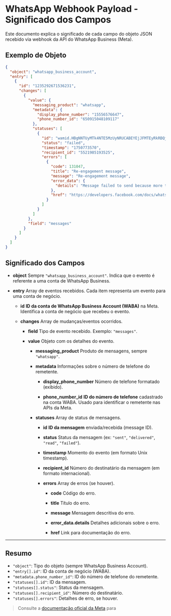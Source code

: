 # WhatsApp Webhook Payload - Significado dos Campos

Este documento explica o significado de cada campo do objeto JSON recebido via webhook da API do WhatsApp Business (Meta).

## Exemplo de Objeto

```json
{
  "object": "whatsapp_business_account",
  "entry": [
    {
      "id": "1235292671536231",
      "changes": [
        {
          "value": {
            "messaging_product": "whatsapp",
            "metadata": {
              "display_phone_number": "15556576647",
              "phone_number_id": "650915048109117"
            },
            "statuses": [
              {
                "id": "wamid.HBgNNTUyMTk4NTE5MzUyNRUCABEYEjJFMTEyRkRBQjlBQzA5MjFGNwA=",
                "status": "failed",
                "timestamp": "1750773570",
                "recipient_id": "5521985193525",
                "errors": [
                  {
                    "code": 131047,
                    "title": "Re-engagement message",
                    "message": "Re-engagement message",
                    "error_data": {
                      "details": "Message failed to send because more than 24 hours have passed since the customer last replied to this number."
                    },
                    "href": "https://developers.facebook.com/docs/whatsapp/cloud-api/support/error-codes/"
                  }
                ]
              }
            ]
          },
          "field": "messages"
        }
      ]
    }
  ]
}
```

## Significado dos Campos

- **object**
  Sempre `"whatsapp_business_account"`. Indica que o evento é referente a uma conta de WhatsApp Business.

- **entry**
  Array de eventos recebidos. Cada item representa um evento para uma conta de negócio.

  - **id**
    **ID da conta de WhatsApp Business Account (WABA)** na Meta. Identifica a conta de negócio que recebeu o evento.

  - **changes**
    Array de mudanças/eventos ocorridos.

    - **field**
      Tipo de evento recebido. Exemplo: `"messages"`.

    - **value**
      Objeto com os detalhes do evento.

      - **messaging_product**
        Produto de mensagens, sempre `"whatsapp"`.

      - **metadata**
        Informações sobre o número de telefone do remetente.

        - **display_phone_number**
          Número de telefone formatado (exibido).

        - **phone_number_id**
          **ID do número de telefone** cadastrado na conta WABA. Usado para identificar o remetente nas APIs da Meta.

      - **statuses**
        Array de status de mensagens.

        - **id**
          **ID da mensagem** enviada/recebida (message ID).

        - **status**
          Status da mensagem (ex: `"sent"`, `"delivered"`, `"read"`, `"failed"`).

        - **timestamp**
          Momento do evento (em formato Unix timestamp).

        - **recipient_id**
          Número do destinatário da mensagem (em formato internacional).

        - **errors**
          Array de erros (se houver).

          - **code**
            Código do erro.

          - **title**
            Título do erro.

          - **message**
            Mensagem descritiva do erro.

          - **error_data.details**
            Detalhes adicionais sobre o erro.

          - **href**
            Link para documentação do erro.

---

## Resumo

- `"object"`: Tipo do objeto (sempre WhatsApp Business Account).
- `"entry[].id"`: ID da conta de negócio (WABA).
- `"metadata.phone_number_id"`: ID do número de telefone do remetente.
- `"statuses[].id"`: ID da mensagem.
- `"statuses[].status"`: Status da mensagem.
- `"statuses[].recipient_id"`: Número do destinatário.
- `"statuses[].errors"`: Detalhes de erro, se houver.

> Consulte a [documentação oficial da Meta](https://developers.facebook.com/docs/whatsapp/cloud-api/webhooks/payload-examples) para
